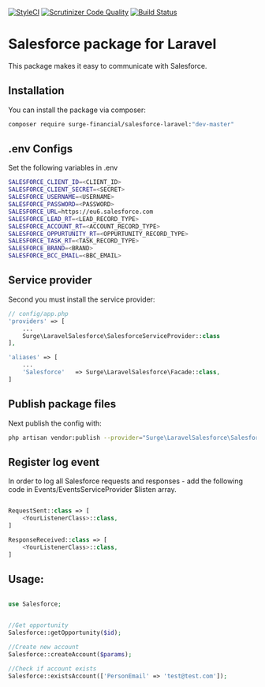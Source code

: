 [![StyleCI](https://styleci.io/repos/96553078/shield?branch=master)](https://styleci.io/repos/96553078)
[![Scrutinizer Code Quality](https://scrutinizer-ci.com/g/Surge-Financial/laravel-salesforce/badges/quality-score.png?b=master)](https://scrutinizer-ci.com/g/Surge-Financial/laravel-salesforce/?branch=master)
[![Build Status](https://travis-ci.org/Surge-Financial/laravel-salesforce.svg?branch=master)](https://travis-ci.org/Surge-Financial/laravel-salesforce)
# Salesforce package for Laravel

This package makes it easy to communicate with Salesforce.

## Installation

You can install the package via composer:

``` bash
composer require surge-financial/salesforce-laravel:"dev-master"
```

## .env Configs

Set the following variables in .env
``` bash
SALESFORCE_CLIENT_ID=<CLIENT_ID>
SALESFORCE_CLIENT_SECRET=<SECRET>
SALESFORCE_USERNAME=<USERNAME>
SALESFORCE_PASSWORD=<PASSWORD>
SALESFORCE_URL=https://eu6.salesforce.com
SALESFORCE_LEAD_RT=<LEAD_RECORD_TYPE>
SALESFORCE_ACCOUNT_RT=<ACCOUNT_RECORD_TYPE>
SALESFORCE_OPPURTUNITY_RT=<OPPURTUNITY_RECORD_TYPE>
SALESFORCE_TASK_RT=<TASK_RECORD_TYPE>
SALESFORCE_BRAND=<BRAND>
SALESFORCE_BCC_EMAIL=<BBC_EMAIL>
```

## Service provider
Second you must install the service provider:

``` php
// config/app.php
'providers' => [
    ...
    Surge\LaravelSalesforce\SalesforceServiceProvider::class
],

'aliases' => [
    ...
    'Salesforce'   => Surge\LaravelSalesforce\Facade::class,   
]

```

## Publish package files
Next publish the config with:

``` bash
php artisan vendor:publish --provider="Surge\LaravelSalesforce\SalesforceServiceProvider"
```

## Register log event
In order to log all Salesforce requests and responses - add the following code in Events/EventsServiceProvider $listen array.
``` php

RequestSent::class => [
    <YourListenerClass>::class,
]

ResponseReceived::class => [
    <YourListenerClass>::class,
]

```

## Usage:

``` php

use Salesforce;


//Get opportunity
Salesforce::getOpportunity($id);

//Create new account
Salesforce::createAccount($params);

//Check if account exists
Salesforce::existsAccount(['PersonEmail' => 'test@test.com']);

```
